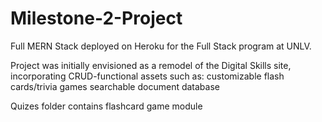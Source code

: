 # Milestone-2-Project

Full MERN Stack deployed on Heroku for the Full Stack program at UNLV. 

Project was initially envisioned as a remodel of the Digital Skills site, incorporating CRUD-functional assets such as:
customizable flash cards/trivia games
searchable document database

Quizes folder contains flashcard game module 
